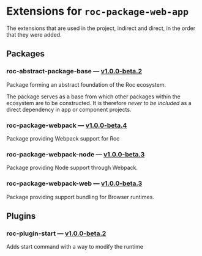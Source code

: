 # Extensions for `roc-package-web-app`

The extensions that are used in the project, indirect and direct, in the order that they were added.

## Packages
### roc-abstract-package-base — [v1.0.0-beta.2](https://www.npmjs.com/package/roc-abstract-package-base)
Package forming an abstract foundation of the Roc ecosystem.

The package serves as a base from which other packages within the ecosystem are to be constructed.
It is therefore _never to be included_ as a direct dependency in app or component projects.

### roc-package-webpack — [v1.0.0-beta.4](https://www.npmjs.com/package/roc-package-webpack)
Package providing Webpack support for Roc

### roc-package-webpack-node — [v1.0.0-beta.3](https://www.npmjs.com/package/roc-package-webpack-node)
Package providing Node support through Webpack.

### roc-package-webpack-web — [v1.0.0-beta.3](https://www.npmjs.com/package/roc-package-webpack-web)
Package providing support bundling for Browser runtimes.

## Plugins
### roc-plugin-start — [v1.0.0-beta.2](https://www.npmjs.com/package/roc-plugin-start)
Adds start command with a way to modify the runtime
